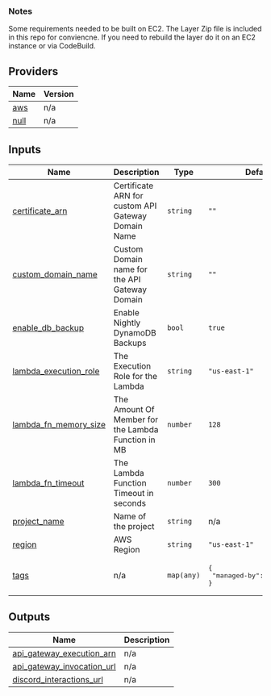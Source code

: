

### Notes 
Some requirements needed to be built on EC2. The Layer Zip file is included in this repo for conviencne. If you need to rebuild the layer do it on an EC2 instance or via CodeBuild. 


## Providers

| Name | Version |
|------|---------|
| <a name="provider_aws"></a> [aws](#provider\_aws) | n/a |
| <a name="provider_null"></a> [null](#provider\_null) | n/a |

## Inputs

| Name | Description | Type | Default | Required |
|------|-------------|------|---------|:--------:|
| <a name="input_certificate_arn"></a> [certificate\_arn](#input\_certificate\_arn) | Certificate ARN for custom API Gateway Domain Name | `string` | `""` | no |
| <a name="input_custom_domain_name"></a> [custom\_domain\_name](#input\_custom\_domain\_name) | Custom Domain name for the API Gateway Domain | `string` | `""` | no |
| <a name="input_enable_db_backup"></a> [enable\_db\_backup](#input\_enable\_db\_backup) | Enable Nightly DynamoDB Backups | `bool` | `true` | no |
| <a name="input_lambda_execution_role"></a> [lambda\_execution\_role](#input\_lambda\_execution\_role) | The Execution Role for the Lambda | `string` | `"us-east-1"` | no |
| <a name="input_lambda_fn_memory_size"></a> [lambda\_fn\_memory\_size](#input\_lambda\_fn\_memory\_size) | The Amount Of Member for the Lambda Function in MB | `number` | `128` | no |
| <a name="input_lambda_fn_timeout"></a> [lambda\_fn\_timeout](#input\_lambda\_fn\_timeout) | The Lambda Function Timeout in seconds | `number` | `300` | no |
| <a name="input_project_name"></a> [project\_name](#input\_project\_name) | Name of the project | `string` | n/a | yes |
| <a name="input_region"></a> [region](#input\_region) | AWS Region | `string` | `"us-east-1"` | no |
| <a name="input_tags"></a> [tags](#input\_tags) | n/a | `map(any)` | <pre>{<br>  "managed-by": "terraform"<br>}</pre> | no |

## Outputs

| Name | Description |
|------|-------------|
| <a name="output_api_gateway_execution_arn"></a> [api\_gateway\_execution\_arn](#output\_api\_gateway\_execution\_arn) | n/a |
| <a name="output_api_gateway_invocation_url"></a> [api\_gateway\_invocation\_url](#output\_api\_gateway\_invocation\_url) | n/a |
| <a name="output_discord_interactions_url"></a> [discord\_interactions\_url](#output\_discord\_interactions\_url) | n/a |